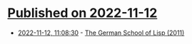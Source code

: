 # [Published on 2022-11-12](index.md)

* [2022-11-12, 11:08:30](https://news.ycombinator.com/item?id=33572019) - [The German School of Lisp (2011)](http://blog.fogus.me/2011/05/03/the-german-school-of-lisp-2/)
